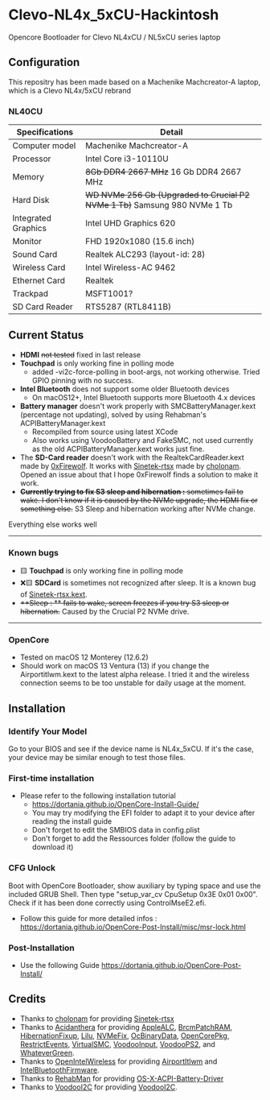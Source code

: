 # Clevo-NL4x_5xCU-Hackintosh
Opencore Bootloader for Clevo NL4xCU / NL5xCU series laptop

## Configuration

This repositry has been made based on a Machenike Machcreator-A laptop, which is a Clevo NL4x/5xCU rebrand

### NL40CU

| Specifications | Detail                                                  |
| ------------------- | ------------------------------------------- |
| Computer model | Machenike Machcreator-A |
| Processor | Intel Core i3-10110U |
| Memory | ~~8Gb DDR4 2667 MHz~~ 16 Gb DDR4 2667 MHz |
| Hard Disk | ~~WD NVMe 256 Gb (Upgraded to Crucial P2 NVMe 1 Tb)~~ Samsung 980 NVMe 1 Tb|
| Integrated Graphics | Intel UHD Graphics 620 |
| Monitor | FHD 1920x1080 (15.6 inch) |
| Sound Card | Realtek ALC293 (layout-id: 28) |
| Wireless Card | Intel Wireless-AC 9462 |
| Ethernet Card | Realtek |
| Trackpad | MSFT1001? |
| SD Card Reader | RTS5287 (RTL8411B) |

## Current Status

- **HDMI** ~~not tested~~ fixed in last release
- **Touchpad** is only working fine in polling mode
  - added -vi2c-force-polling in boot-args, not working otherwise. Tried GPIO pinning with no success.
- **Intel Bluetooth** does not support some older Bluetooth devices
  - On macOS12+, Intel Bluetooth supports more Bluetooth 4.x devices
- **Battery manager** doesn't work properly with SMCBatteryManager.kext (percentage not updating), solved by using Rehabman's ACPIBatteryManager.kext
  - Recompiled from source using latest XCode
  - Also works using VoodooBattery and FakeSMC, not used currently as the old ACPIBatteryManager.kext works just fine.
- The **SD-Card reader** doesn't work with the RealtekCardReader.kext made by [0xFirewolf](https://github.com/0xFirewolf). It works with [Sinetek-rtsx](https://github.com/cholonam/Sinetek-rtsx) made by [cholonam](https://github.com/cholonam). Opened an issue about that I hope 0xFirewolf finds a solution to make it work.
- ~~**Currently trying to fix S3 sleep and hibernation :** sometimes fail to wake. I don't know if it is caused by the NVMe upgrade, the HDMI fix or something else.~~ S3 Sleep and hibernation working after NVMe change.

Everything else works well

---

### Known bugs

- 🟨 **Touchpad** is only working fine in polling mode
- ❌🟨 **SDCard** is sometimes not recognized after sleep. It is a known bug of [Sinetek-rtsx.kext](https://github.com/cholonam/Sinetek-rtsx).
- ~~**Sleep : ** fails to wake, screen freezes if you try S3 sleep or hibernation.~~ Caused by the Crucial P2 NVMe drive.

---

### OpenCore

- Tested on macOS 12 Monterey (12.6.2)
- Should work on macOS 13 Ventura (13) if you change the Airportitlwm.kext to the latest alpha release. I tried it and the wireless connection seems to be too unstable for daily usage at the moment.

## Installation

### Identify Your Model 

Go to your BIOS and see if the device name is NL4x_5xCU. If it's the case, your device may be similar enough to test those files.

### First-time installation

- Please refer to the following installation tutorial
  - https://dortania.github.io/OpenCore-Install-Guide/
  - You may try modifying the EFI folder to adapt it to your device after reading the install guide
  - Don't forget to edit the SMBIOS data in config.plist 
  - Don't forget to add the Ressources folder (follow the guide to download it)

### CFG Unlock

Boot with OpenCore Bootloader, show auxiliary by typing space and use the included GRUB Shell. Then type "setup_var_cv CpuSetup 0x3E 0x01 0x00". Check if it has been done correctly using ControlMseE2.efi.
  - Follow this guide for more detailed infos : https://dortania.github.io/OpenCore-Post-Install/misc/msr-lock.html
  
### Post-Installation 

- Use the following Guide https://dortania.github.io/OpenCore-Post-Install/

## Credits

- Thanks to [cholonam](https://github.com/cholonam) for providing [Sinetek-rtsx](https://github.com/cholonam/Sinetek-rtsx)
- Thanks to [Acidanthera](https://github.com/acidanthera) for providing [AppleALC](https://github.com/acidanthera/AppleALC), [BrcmPatchRAM](https://github.com/acidanthera/BrcmPatchRAM), [HibernationFixup](https://github.com/acidanthera/HibernationFixup), [Lilu](https://github.com/acidanthera/Lilu), [NVMeFix](https://github.com/acidanthera/NVMeFix), [OcBinaryData](https://github.com/acidanthera/OcBinaryData), [OpenCorePkg](https://github.com/acidanthera/OpenCorePkg), [RestrictEvents](https://github.com/acidanthera/RestrictEvents), [VirtualSMC](https://github.com/acidanthera/VirtualSMC), [VoodooInput](https://github.com/acidanthera/VoodooInput), [VoodooPS2](https://github.com/acidanthera/VoodooPS2), and [WhateverGreen](https://github.com/acidanthera/WhateverGreen).
- Thanks to [OpenIntelWireless](https://github.com/OpenIntelWireless) for providing [AirportItlwm](https://github.com/OpenIntelWireless/itlwm) and [IntelBluetoothFirmware](https://github.com/OpenIntelWireless/IntelBluetoothFirmware).
- Thanks to [RehabMan](https://github.com/RehabMan) for providing [OS-X-ACPI-Battery-Driver](https://github.com/RehabMan/OS-X-ACPI-Battery-Driver)
- Thanks to [VoodooI2C](https://github.com/VoodooI2C) for providing [VoodooI2C](https://github.com/VoodooI2C/VoodooI2C).
